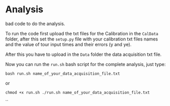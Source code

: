 # Analysis

bad code to do the analysis.

To run the code first upload the txt files for the Calibration in the `CalData` folder, after this set the `setup.py` file with your calibration txt files names and the value of tour input times and their errors (y and ye).

After this you have to upload in the `Data` folder the data acquisition txt file.

Now you can run the `run.sh` bash script for the complete analysis, just type:


`bash run.sh name_of_your_data_acquisition_file.txt`


or 

`chmod +x run.sh
./run.sh name_of_your_data_acquisition_file.txt`

``
